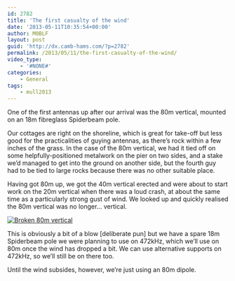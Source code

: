 ```yaml
---
id: 2782
title: 'The first casualty of the wind'
date: '2013-05-11T10:35:54+00:00'
author: M0BLF
layout: post
guid: 'http://dx.camb-hams.com/?p=2782'
permalink: /2013/05/11/the-first-casualty-of-the-wind/
video_type:
    - '#NONE#'
categories:
    - General
tags:
    - mull2013
---
```


One of the first antennas up after our arrival was the 80m vertical, mounted on an 18m fibreglass Spiderbeam pole.

Our cottages are right on the shoreline, which is great for take-off but less good for the practicalities of guying antennas, as there’s rock within a few inches of the grass. In the case of the 80m vertical, we had it tied off on some helpfully-positioned metalwork on the pier on two sides, and a stake we’d managed to get into the ground on another side, but the fourth guy had to be tied to large rocks because there was no other suitable place.

Having got 80m up, we got the 40m vertical erected and were about to start work on the 20m vertical when there was a loud crash, at about the same time as a particularly strong gust of wind. We looked up and quickly realised the 80m vertical was no longer… vertical.

[![Broken 80m vertical](http://dx.camb-hams.com/wp-content/uploads/2013/05/2013-05-10-16.42.49-1024x768.jpg)](http://dx.camb-hams.com/wp-content/uploads/2013/05/2013-05-10-16.42.49.jpg)

This is obviously a bit of a blow \[deliberate pun\] but we have a spare 18m Spiderbeam pole we were planning to use on 472kHz, which we’ll use on 80m once the wind has dropped a bit. We can use alternative supports on 472kHz, so we’ll still be on there too.

Until the wind subsides, however, we’re just using an 80m dipole.